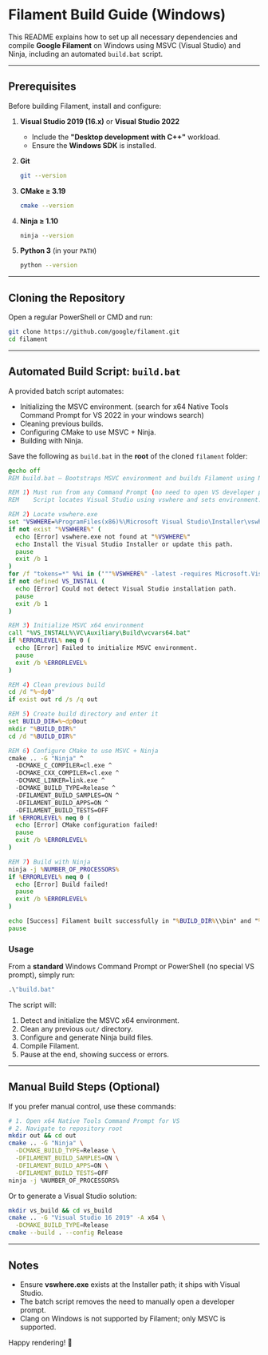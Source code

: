 # Filament Build Guide (Windows)

This README explains how to set up all necessary dependencies and compile **Google Filament** on Windows using MSVC (Visual Studio) and Ninja, including an automated `build.bat` script.

---

## Prerequisites

Before building Filament, install and configure:

1. **Visual Studio 2019 (16.x)** or **Visual Studio 2022**

   * Include the **"Desktop development with C++"** workload.
   * Ensure the **Windows SDK** is installed.

2. **Git**

   ```bash
   git --version
   ```

3. **CMake ≥ 3.19**

   ```bash
   cmake --version
   ```

4. **Ninja ≥ 1.10**

   ```bash
   ninja --version
   ```

5. **Python 3** (in your `PATH`)

   ```bash
   python --version
   ```

---

## Cloning the Repository

Open a regular PowerShell or CMD and run:

```bash
git clone https://github.com/google/filament.git
cd filament
```

---

## Automated Build Script: `build.bat`

A provided batch script automates:

* Initializing the MSVC environment. (search for x64 Native Tools Command Prompt for VS 2022 in your windows search)
* Cleaning previous builds.
* Configuring CMake to use MSVC + Ninja.
* Building with Ninja.

Save the following as `build.bat` in the **root** of the cloned `filament` folder:

```bat
@echo off
REM build.bat – Bootstraps MSVC environment and builds Filament using Ninja

REM 1) Must run from any Command Prompt (no need to open VS developer prompt manually)
REM    Script locates Visual Studio using vswhere and sets environment.

REM 2) Locate vswhere.exe
set "VSWHERE=%ProgramFiles(x86)%\Microsoft Visual Studio\Installer\vswhere.exe"
if not exist "%VSWHERE%" (
  echo [Error] vswhere.exe not found at "%VSWHERE%"
  echo Install the Visual Studio Installer or update this path.
  pause
  exit /b 1
)
for /f "tokens=*" %%i in ('""%VSWHERE%" -latest -requires Microsoft.VisualStudio.Component.VC.Tools.x86.x64 -property installationPath"') do set "VS_INSTALL=%%i"
if not defined VS_INSTALL (
  echo [Error] Could not detect Visual Studio installation path.
  pause
  exit /b 1
)

REM 3) Initialize MSVC x64 environment
call "%VS_INSTALL%\VC\Auxiliary\Build\vcvars64.bat"
if %ERRORLEVEL% neq 0 (
  echo [Error] Failed to initialize MSVC environment.
  pause
  exit /b %ERRORLEVEL%
)

REM 4) Clean previous build
cd /d "%~dp0"
if exist out rd /s /q out

REM 5) Create build directory and enter it
set BUILD_DIR=%~dp0out
mkdir "%BUILD_DIR%"
cd /d "%BUILD_DIR%"

REM 6) Configure CMake to use MSVC + Ninja
cmake .. -G "Ninja" ^
  -DCMAKE_C_COMPILER=cl.exe ^
  -DCMAKE_CXX_COMPILER=cl.exe ^
  -DCMAKE_LINKER=link.exe ^
  -DCMAKE_BUILD_TYPE=Release ^
  -DFILAMENT_BUILD_SAMPLES=ON ^
  -DFILAMENT_BUILD_APPS=ON ^
  -DFILAMENT_BUILD_TESTS=OFF
if %ERRORLEVEL% neq 0 (
  echo [Error] CMake configuration failed!
  pause
  exit /b %ERRORLEVEL%
)

REM 7) Build with Ninja
ninja -j %NUMBER_OF_PROCESSORS%
if %ERRORLEVEL% neq 0 (
  echo [Error] Build failed!
  pause
  exit /b %ERRORLEVEL%
)

echo [Success] Filament built successfully in "%BUILD_DIR%\\bin" and "%BUILD_DIR%\\lib"
pause
```

### Usage

From a **standard** Windows Command Prompt or PowerShell (no special VS prompt), simply run:

```bat
.\"build.bat"
```

The script will:

1. Detect and initialize the MSVC x64 environment.
2. Clean any previous `out/` directory.
3. Configure and generate Ninja build files.
4. Compile Filament.
5. Pause at the end, showing success or errors.

---

## Manual Build Steps (Optional)

If you prefer manual control, use these commands:

```bash
# 1. Open x64 Native Tools Command Prompt for VS
# 2. Navigate to repository root
mkdir out && cd out
cmake .. -G "Ninja" \
  -DCMAKE_BUILD_TYPE=Release \
  -DFILAMENT_BUILD_SAMPLES=ON \
  -DFILAMENT_BUILD_APPS=ON \
  -DFILAMENT_BUILD_TESTS=OFF
ninja -j %NUMBER_OF_PROCESSORS%
```

Or to generate a Visual Studio solution:

```bash
mkdir vs_build && cd vs_build
cmake .. -G "Visual Studio 16 2019" -A x64 \
  -DCMAKE_BUILD_TYPE=Release
cmake --build . --config Release
```

---

## Notes

* Ensure **vswhere.exe** exists at the Installer path; it ships with Visual Studio.
* The batch script removes the need to manually open a developer prompt.
* Clang on Windows is not supported by Filament; only MSVC is supported.

Happy rendering! 🎉
